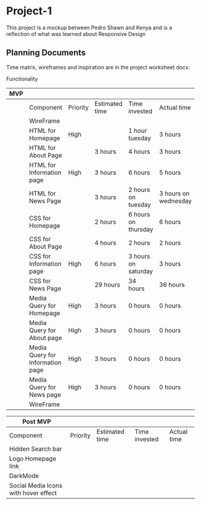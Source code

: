# Project-1
This project is a mockup between Pedro Shawn and Kenya and is a reflection of what was learned about Responsive Design

## Planning Documents

Time matrix, wireframes and inspiration are in the project worksheet docx:


Functionality

| MVP |                                  |          |                |                     |                      |
| --- | -------------------------------- | -------- | -------------- | ------------------- | -------------------- |
|     | Component                        | Priority | Estimated time | Time invested       | Actual time          |
|     | WireFrame                        |          |                |                     |                      |
|     | HTML for Homepage                | High     |                | 1 hour tuesday      | 3 hours              |
|     | HTML for About Page              |          | 3 hours        | 4 hours             | 3 hours              |
|     | HTML for Information page        | High     | 3 hours        | 6 hours             | 5 hours              |
|     | HTML for News Page               |          | 3 hours        | 2 hours on tuesday  | 3 hours on wednesday |
|     | CSS for Homepage                 |          | 2 hours        | 6 hours on thursday | 6 hours              |
|     | CSS for About Page               |          | 4 hours        | 2 hours             | 2 hours              |
|     | CSS for Information page         | High     | 6 hours        | 3 hours on saturday | 3 hours              |
|     | CSS for News Page                |          | 29 hours       | 34 hours            | 36 hours             |
|     | Media Query for Homepage         | High     | 3 hours        | 0 hours             | 0 hours              |
|     | Media Query for About page       | High     | 3 hours        | 0 hours             | 0 hours              |
|     | Media Query for Information page | High     | 3 hours        | 0 hours             | 0 hours              |
|     | Media Query for News page        | High     | 3 hours        | 0 hours             | 0 hours              |
|     | WireFrame                        |          |                |                     |                      |







 Post MVP            |          |                |               |             |
|---------------------|----------|----------------|---------------|-------------|
| Component           | Priority | Estimated time | Time invested | Actual time |
| Hidden Search bar   |          |                |               |             |
| Logo Homepage link  |          |                |               |             |
| DarkMode            |          |                |               |             |
| Social Media Icons with hover effect  |         |               |             |     |

